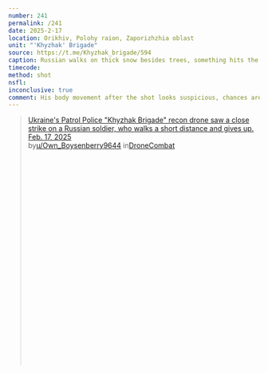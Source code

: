 ```yaml
---
number: 241
permalink: /241
date: 2025-2-17
location: Orikhiv, Polohy raion, Zaporizhzhia oblast
unit: "'Khyzhak' Brigade"
source: https://t.me/Khyzhak_brigade/594
caption: Russian walks on thick snow besides trees, something hits the ground nearby. He continues 20 more meters, then shoots himself
timecode: 
method: shot
nsfl: 
inconclusive: true
comment: His body movement after the shot looks suspicious, chances are he's only faking it to get rid of the drone.
---
```

<blockquote class="reddit-embed-bq" style="height:500px" data-embed-height="740"><a href="https://www.reddit.com/r/DroneCombat/comments/1iro711/ukraines_patrol_police_khyzhak_brigade_recon/">Ukraine's Patrol Police "Khyzhak Brigade" recon drone saw a close strike on a Russian soldier, who walks a short distance and gives up. Feb. 17, 2025</a><br> by<a href="https://www.reddit.com/user/Own_Boysenberry9644/">u/Own_Boysenberry9644</a> in<a href="https://www.reddit.com/r/DroneCombat/">DroneCombat</a></blockquote><script async="" src="https://embed.reddit.com/widgets.js" charset="UTF-8"></script>